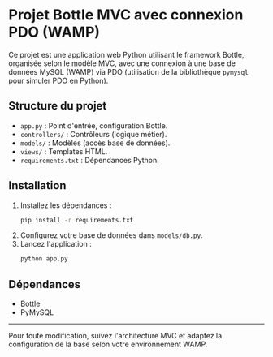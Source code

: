 # Projet Bottle MVC avec connexion PDO (WAMP)

Ce projet est une application web Python utilisant le framework Bottle, organisée selon le modèle MVC, avec une connexion à une base de données MySQL (WAMP) via PDO (utilisation de la bibliothèque `pymysql` pour simuler PDO en Python).

## Structure du projet
- `app.py` : Point d'entrée, configuration Bottle.
- `controllers/` : Contrôleurs (logique métier).
- `models/` : Modèles (accès base de données).
- `views/` : Templates HTML.
- `requirements.txt` : Dépendances Python.

## Installation
1. Installez les dépendances :
   ```bash
   pip install -r requirements.txt
   ```
2. Configurez votre base de données dans `models/db.py`.
3. Lancez l'application :
   ```bash
   python app.py
   ```

## Dépendances
- Bottle
- PyMySQL

---

Pour toute modification, suivez l'architecture MVC et adaptez la configuration de la base selon votre environnement WAMP.
